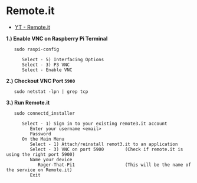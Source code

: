 # Remote.it

* [YT - Remote.it](https://www.youtube.com/watch?v=sHaY4EBQowQ&t)

**1.) Enable VNC on Raspberry Pi Terminal**

```
   sudo raspi-config
   
      Select - 5) Interfacing Options
      Select - 3) P3 VNC
      Select - Enable VNC
```

**2.) Checkout VNC Port `5900`**

```
   sudo netstat -lpn | grep tcp
```

**3.) Run Remote.it**

```
   sudo connectd_installer
   
      Select - 1) Sign in to your existing remote3.it account
         Enter your username <email>
         Password
      On the Main Menu
         Select - 1) Attach/reinstall remot3.it to an application
         Select - 3) VNC on port 5900        (Check if remote.it is using the right port 5900)
         Name your device
            Roger-That-Pi1                   (This will be the name of the service on Remote.it)
         Exit
```